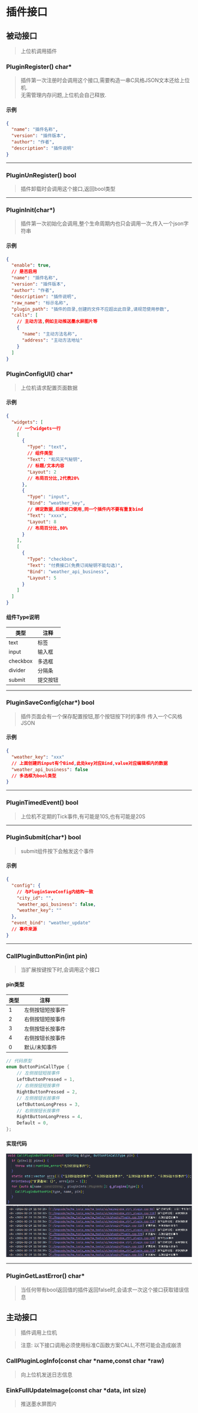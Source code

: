 # 插件接口

## 被动接口

> 上位机调用插件

### PluginRegister() char*

> 插件第一次注册时会调用这个接口,需要构造一串C风格JSON文本还给上位机.  
> 无需管理内存问题,上位机会自己释放.

#### 示例

```json
{
  "name": "插件名称",
  "version": "插件版本",
  "author": "作者",
  "description": "插件说明"
}
```

---

### PluginUnRegister() bool

> 插件卸载时会调用这个接口,返回bool类型

---

### PluginInit(char*)

> 插件第一次初始化会调用,整个生命周期内也只会调用一次,传入一个json字符串

#### 示例

```json
{
  "enable": true,
  // 是否启用
  "name": "插件名称",
  "version": "插件版本",
  "author": "作者",
  "description": "插件说明",
  "raw_name": "标示名称",
  "plugin_path": "插件的目录,创建的文件不应超出此目录,请规范使用参数",
  "calls": [
    // 主动方法,例如主动推送墨水屏图片等
    {
      "name": "主动方法名称",
      "address": "主动方法地址"
    }
  ]
}
```

### PluginConfigUI() char*

> 上位机请求配置页面数据

#### 示例

```json
{
  "widgets": [
    // 一个widgets一行
    [
      {
        "Type": "text",
        // 组件类型
        "Text": "和风天气秘钥",
        // 标题/文本内容
        "Layout": 2
        // 布局百分比,2代表20%
      },
      {
        "Type": "input",
        "Bind": "weather_key",
        // 绑定数据,后续接口使用,同一个插件内不要有重复bind
        "Text": "xxxx",
        "Layout": 8
        // 布局百分比,80%
      }
    ],
    [
      {
        "Type": "checkbox",
        "Text": "付费接口(免费订阅秘钥不能勾选)",
        "Bind": "weather_api_business",
        "Layout": 5
      }
    ]
  ]
}
```

#### 组件Type说明

| 类型       | 注释   |
|----------|------|
| text     | 标签   |
| input    | 输入框  |
| checkbox | 多选框  |
| divider  | 分隔条  |
| submit   | 提交按钮 |

---

### PluginSaveConfig(char*) bool

> 插件页面会有一个保存配置按钮,那个按钮按下时的事件
> 传入一个C风格JSON

#### 示例

```json
{
  "weather_key": "xxx"
  // 上面创建的input有个Bind,此处key对应Bind,value对应编辑框内的数据
  "weather_api_business": false
  // 多选框为bool类型
}
```

---

### PluginTimedEvent() bool

> 上位机不定期的Tick事件,有可能是10S,也有可能是20S

---

### PluginSubmit(char*) bool

> submit组件按下会触发这个事件

#### 示例

```json
{
  "config": {
    // 与PluginSaveConfig内结构一致
    "city_id": "",
    "weather_api_business": false,
    "weather_key": ""
  },
  "event_bind": "weather_update"
  // 事件来源
}
```

---

### CallPluginButtonPin(int pin)

> 当扩展按键按下时,会调用这个接口

#### pin类型

| 类型 | 注释       |
|----|----------|
| 1  | 左侧按钮短按事件 |
| 2  | 右侧按钮短按事件 |
| 3  | 左侧按钮长按事件 |
| 4  | 右侧按钮长按事件 |
| 0  | 默认/未知事件  |

```c++
// 代码原型
enum ButtonPinCallType {
    // 左侧按钮短按事件
    LeftButtonPressed = 1,
    // 右侧按钮短按事件
    RightButtonPressed = 2,
    // 左侧按钮长按事件
    LeftButtonLongPress = 3,
    // 右侧按钮长按事件
    RightButtonLongPress = 4,
    Default = 0,
};
```
#### 实现代码
![img.png](img/plugin_call_1.png)
![img.png](img/plugin_call_2.png)


---

### PluginGetLastError() char*

> 当任何带有bool返回值的插件返回false时,会请求一次这个接口获取错误信息

## 主动接口

> 插件调用上位机

> 注意: 以下接口调用必须使用标准C函数方案CALL,不然可能会造成崩溃

### CallPluginLogInfo(const char *name,const char *raw)

> 向上位机发送日志信息

### EinkFullUpdateImage(const char *data, int size)

> 推送墨水屏图片

